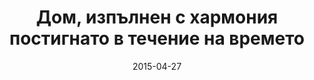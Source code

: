 ---
title: 'Дом, изпълнен с хармония постигнато в течение на времето'
description: 'Дом, в който се радваш на спокойствие и даряваш сетивата си с наслада. Нежните светли нюанси и изчистената линия на интериора те пренасят в свят на приказни герои, в който звучи мелодия на позната приспивна песен.'
cover: '/bg/videos/приспивна-песен.jpg'
video: 'https://youtu.be/sq35Sy-n3ms'
tags: [private, modernclassic, kitchen, livingroom, bedroom, bathroom]
date: 2015-04-27
---
